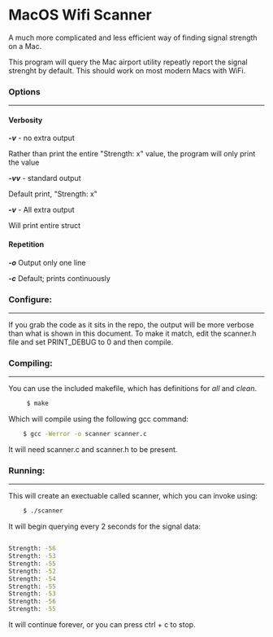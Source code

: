 # MacOS Wifi Scanner
 A much more complicated and less efficient way of finding signal strength on a Mac.
 
 This program will query the Mac airport utility repeatly report the signal strenght by default. This should work on most modern Macs with WiFi. 

 ### Options
 ----

#### Verbosity 
***-v*** - no extra output

Rather than print the entire "Strength: x" value, the program will only print the value

***-vv*** - standard output

Default print, "Strength: x"

***-v*** - All extra output

Will print entire struct 

#### Repetition

***-o*** Output only one line

***-c*** Default; prints continuously

### Configure:
---
If you grab the code as it sits in the repo, the output will be more verbose than what is shown in this document. To make it match, edit the scanner.h file and set PRINT_DEBUG to 0 and then compile.


### Compiling:
----
You can use the included makefile, which has definitions for *all* and *clean*.

```bash
     $ make 
 ```

 Which will compile using the following gcc command:
 ```bash 
     $ gcc -Werror -o scanner scanner.c
 ```
 It will need scanner.c and scanner.h to be present.

### Running:
----
 This will create an exectuable called scanner, which you can invoke using:
 ```bash
     $ ./scanner
 ```

 It will begin querying every 2 seconds for the signal data:

```bash

Strength: -56
Strength: -53
Strength: -55
Strength: -52
Strength: -54
Strength: -55
Strength: -53
Strength: -56
Strength: -55

```

It will continue forever, or you can press ctrl + c to stop.